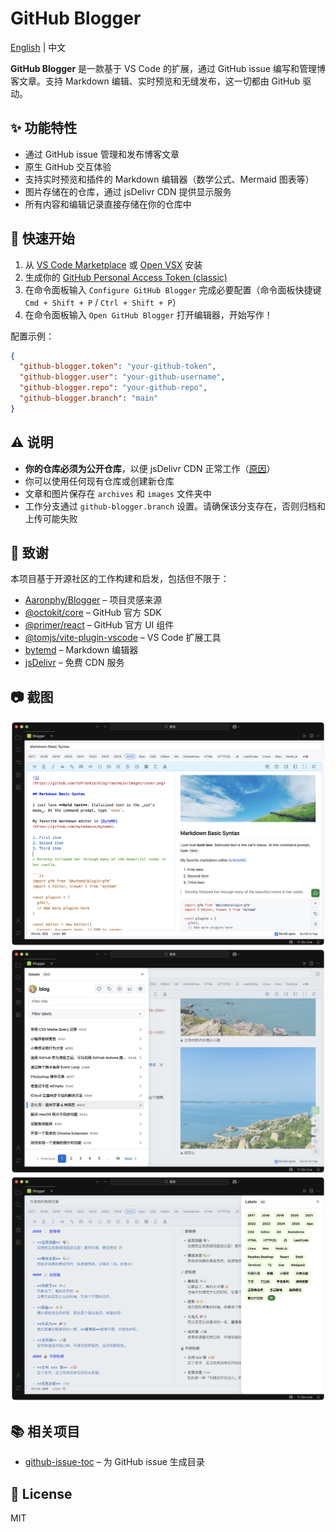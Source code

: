 # GitHub Blogger

[English](README.md) | 中文

**GitHub Blogger** 是一款基于 VS Code 的扩展，通过 GitHub issue 编写和管理博客文章。支持 Markdown 编辑、实时预览和无缝发布，这一切都由 GitHub 驱动。

## ✨ 功能特性

- 通过 GitHub issue 管理和发布博客文章
- 原生 GitHub 交互体验
- 支持实时预览和插件的 Markdown 编辑器（数学公式、Mermaid 图表等）
- 图片存储在的仓库，通过 jsDelivr CDN 提供显示服务
- 所有内容和编辑记录直接存储在你的仓库中

## 🚀 快速开始

1. 从 [VS Code Marketplace](https://marketplace.visualstudio.com/items?itemName=Frankie.github-blogger) 或 [Open VSX](https://open-vsx.org/extension/frankie/github-blogger) 安装
2. 生成你的 [GitHub Personal Access Token (classic)](https://github.com/settings/tokens)
3. 在命令面板输入 `Configure GitHub Blogger` 完成必要配置（命令面板快捷键 `Cmd + Shift + P` / `Ctrl + Shift + P`）
4. 在命令面板输入 `Open GitHub Blogger` 打开编辑器，开始写作！

配置示例：

```json
{
  "github-blogger.token": "your-github-token",
  "github-blogger.user": "your-github-username",
  "github-blogger.repo": "your-github-repo",
  "github-blogger.branch": "main"
}
```

## ⚠️ 说明

- **你的仓库必须为公开仓库**，以便 jsDelivr CDN 正常工作（[原因](https://github.com/jsdelivr/jsdelivr/issues/18243#issuecomment-857512289)）
- 你可以使用任何现有仓库或创建新仓库
- 文章和图片保存在 `archives` 和 `images` 文件夹中
- 工作分支通过 `github-blogger.branch` 设置。请确保该分支存在，否则归档和上传可能失败

## 🙏 致谢

本项目基于开源社区的工作构建和启发，包括但不限于：

- [Aaronphy/Blogger](https://github.com/Aaronphy/Blogger) – 项目灵感来源
- [@octokit/core](https://github.com/octokit/core.js) – GitHub 官方 SDK
- [@primer/react](https://primer.style/react) – GitHub 官方 UI 组件
- [@tomjs/vite-plugin-vscode](https://github.com/tomjs/vite-plugin-vscode) – VS Code 扩展工具
- [bytemd](https://github.com/bytedance/bytemd) – Markdown 编辑器
- [jsDelivr](https://www.jsdelivr.com/?docs=gh) – 免费 CDN 服务

## 📷 截图

![](./images/screenshot-1.png) ![](./images/screenshot-2.png) ![](./images/screenshot-3.png)

## 📚 相关项目

- [github-issue-toc](https://github.com/tofrankie/github-issue-toc) – 为 GitHub issue 生成目录

## 📝 License

MIT
